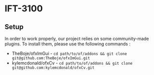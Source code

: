 # IFT-3100



## Setup

In order to work properly, our project relies on some community-made plugins. To install them,
please use the following commands : 

- TheBoje/ofxImGui - `cd path/to/of/addons && git clone git@github.com:TheBoje/ofxImGui.git`
- kylemcdonald/ofxCv - `cd path/to/of/addons && git clone git@github.com:kylemcdonald/ofxCv.git`

